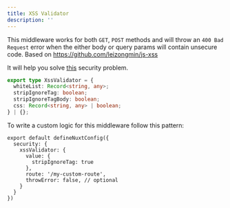 ```yaml
---
title: XSS Validator
description: ''
---
```


This middleware works for both `GET`, `POST` methods and will throw an `400 Bad Request` error when the either body or query params will contain unsecure code. Based on <https://github.com/leizongmin/js-xss>

It will help you solve [this](https://cheatsheetseries.owasp.org/cheatsheets/Nodejs_Security_Cheat_Sheet.html#perform-output-escaping) security problem.

```ts
export type XssValidator = {
  whiteList: Record<string, any>;
  stripIgnoreTag: boolean;
  stripIgnoreTagBody: boolean;
  css: Record<string, any> | boolean;
} | {};
```

To write a custom logic for this middleware follow this pattern:

```js{}[nuxt.config.ts]
export default defineNuxtConfig({
  security: {
    xssValidator: {
      value: {
        stripIgnoreTag: true
      },
      route: '/my-custom-route',
      throwError: false, // optional
    }
  }
})
```
